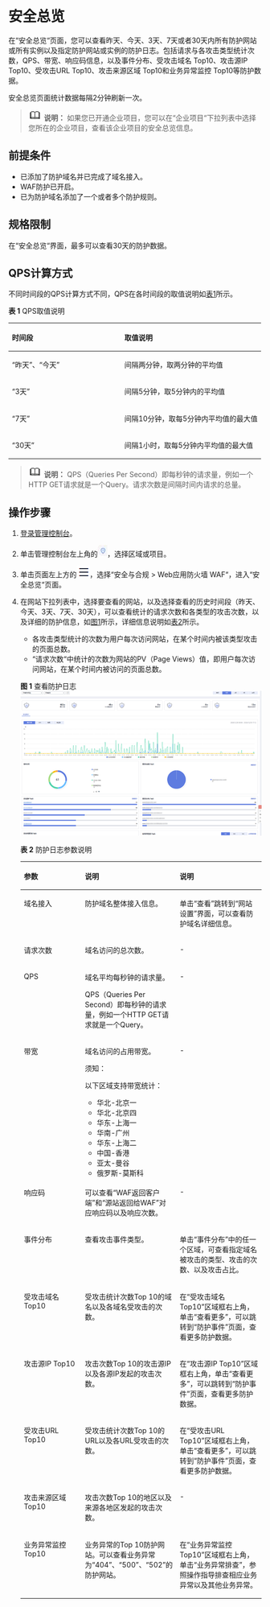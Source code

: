 # 安全总览<a name="waf_01_0021"></a>

在“安全总览“页面，您可以查看昨天、今天、3天、7天或者30天内所有防护网站或所有实例以及指定防护网站或实例的防护日志。包括请求与各攻击类型统计次数，QPS、带宽、响应码信息，以及事件分布、受攻击域名 Top10、攻击源IP Top10、受攻击URL Top10、攻击来源区域 Top10和业务异常监控 Top10等防护数据。

安全总览页面统计数据每隔2分钟刷新一次。

>![](public_sys-resources/icon-note.gif) **说明：** 
>如果您已开通企业项目，您可以在“企业项目“下拉列表中选择您所在的企业项目，查看该企业项目的安全总览信息。

## 前提条件<a name="section2256777914731"></a>

-   已添加了防护域名并已完成了域名接入。
-   WAF防护已开启。
-   已为防护域名添加了一个或者多个防护规则。

## 规格限制<a name="section85381210192217"></a>

在“安全总览“界面，最多可以查看30天的防护数据。

## QPS计算方式<a name="section1588682602717"></a>

不同时间段的QPS计算方式不同，QPS在各时间段的取值说明如[表1](#table397244618286)所示。

**表 1**  QPS取值说明

<a name="table397244618286"></a>
<table><thead align="left"><tr id="row597374642813"><th class="cellrowborder" valign="top" width="44.5%" id="mcps1.2.3.1.1"><p id="p1397354642818"><a name="p1397354642818"></a><a name="p1397354642818"></a>时间段</p>
</th>
<th class="cellrowborder" valign="top" width="55.50000000000001%" id="mcps1.2.3.1.2"><p id="p13973174662812"><a name="p13973174662812"></a><a name="p13973174662812"></a>取值说明</p>
</th>
</tr>
</thead>
<tbody><tr id="row129735464286"><td class="cellrowborder" valign="top" width="44.5%" headers="mcps1.2.3.1.1 "><p id="p79738469280"><a name="p79738469280"></a><a name="p79738469280"></a><span class="parmname" id="parmname1698711623415"><a name="parmname1698711623415"></a><a name="parmname1698711623415"></a>“昨天”</span>、<span class="parmname" id="parmname135441720143414"><a name="parmname135441720143414"></a><a name="parmname135441720143414"></a>“今天”</span></p>
</td>
<td class="cellrowborder" valign="top" width="55.50000000000001%" headers="mcps1.2.3.1.2 "><p id="p18973144602819"><a name="p18973144602819"></a><a name="p18973144602819"></a>间隔两分钟，取两分钟的平均值</p>
</td>
</tr>
<tr id="row129731465286"><td class="cellrowborder" valign="top" width="44.5%" headers="mcps1.2.3.1.1 "><p id="p19735462282"><a name="p19735462282"></a><a name="p19735462282"></a><span class="parmname" id="parmname32948246342"><a name="parmname32948246342"></a><a name="parmname32948246342"></a>“3天”</span></p>
</td>
<td class="cellrowborder" valign="top" width="55.50000000000001%" headers="mcps1.2.3.1.2 "><p id="p109731446172816"><a name="p109731446172816"></a><a name="p109731446172816"></a>间隔5分钟，取5分钟内的平均值</p>
</td>
</tr>
<tr id="row3373193273111"><td class="cellrowborder" valign="top" width="44.5%" headers="mcps1.2.3.1.1 "><p id="p17374432113117"><a name="p17374432113117"></a><a name="p17374432113117"></a><span class="parmname" id="parmname06222270342"><a name="parmname06222270342"></a><a name="parmname06222270342"></a>“7天”</span></p>
</td>
<td class="cellrowborder" valign="top" width="55.50000000000001%" headers="mcps1.2.3.1.2 "><p id="p737416327315"><a name="p737416327315"></a><a name="p737416327315"></a>间隔10分钟，取每5分钟内平均值的最大值</p>
</td>
</tr>
<tr id="row93115013324"><td class="cellrowborder" valign="top" width="44.5%" headers="mcps1.2.3.1.1 "><p id="p832300322"><a name="p832300322"></a><a name="p832300322"></a><span class="parmname" id="parmname853251163410"><a name="parmname853251163410"></a><a name="parmname853251163410"></a>“30天”</span></p>
</td>
<td class="cellrowborder" valign="top" width="55.50000000000001%" headers="mcps1.2.3.1.2 "><p id="p203290113212"><a name="p203290113212"></a><a name="p203290113212"></a>间隔1小时，取每5分钟内平均值的最大值</p>
</td>
</tr>
</tbody>
</table>

>![](public_sys-resources/icon-note.gif) **说明：** 
>QPS（Queries Per Second）即每秒钟的请求量，例如一个HTTP GET请求就是一个Query。请求次数是间隔时间内请求的总量。

## 操作步骤<a name="section61533550183130"></a>

1.  [登录管理控制台](https://console.huaweicloud.com/?locale=zh-cn)。
2.  单击管理控制台左上角的![](figures/icon-region.jpg)，选择区域或项目。
3.  单击页面左上方的![](figures/icon-Service-1.png)，选择“安全与合规  \>  Web应用防火墙 WAF“，进入“安全总览“页面。
4.  在网站下拉列表中，选择要查看的网站，以及选择查看的历史时间段（昨天、今天、3天、7天、30天），可以查看统计的请求次数和各类型的攻击次数，以及详细的防护信息，如[图1](#fig11493115019718)所示，详细信息说明如[表2](#table6493750771)所示。

    -   各攻击类型统计的次数为用户每次访问网站，在某个时间内被该类型攻击的页面总数。
    -   “请求次数“中统计的次数为网站的PV（Page Views）值，即用户每次访问网站，在某个时间内被访问的页面总数。

    **图 1**  查看防护日志<a name="fig11493115019718"></a>  
    ![](figures/查看防护日志.png "查看防护日志")

    **表 2**  防护日志参数说明

    <a name="table6493750771"></a>
    <table><thead align="left"><tr id="row144931550072"><th class="cellrowborder" valign="top" width="25.81258125812581%" id="mcps1.2.4.1.1"><p id="p44936504714"><a name="p44936504714"></a><a name="p44936504714"></a>参数</p>
    </th>
    <th class="cellrowborder" valign="top" width="38.033803380338036%" id="mcps1.2.4.1.2"><p id="p174941450374"><a name="p174941450374"></a><a name="p174941450374"></a>说明</p>
    </th>
    <th class="cellrowborder" valign="top" width="36.153615361536154%" id="mcps1.2.4.1.3"><p id="p84941550477"><a name="p84941550477"></a><a name="p84941550477"></a>说明</p>
    </th>
    </tr>
    </thead>
    <tbody><tr id="row3927172953019"><td class="cellrowborder" valign="top" width="25.81258125812581%" headers="mcps1.2.4.1.1 "><p id="p109281029103019"><a name="p109281029103019"></a><a name="p109281029103019"></a>域名接入</p>
    </td>
    <td class="cellrowborder" valign="top" width="38.033803380338036%" headers="mcps1.2.4.1.2 "><p id="p5929102912304"><a name="p5929102912304"></a><a name="p5929102912304"></a>防护域名整体接入信息。</p>
    </td>
    <td class="cellrowborder" valign="top" width="36.153615361536154%" headers="mcps1.2.4.1.3 "><p id="p1592982993016"><a name="p1592982993016"></a><a name="p1592982993016"></a>单击<span class="uicontrol" id="uicontrol1953623710311"><a name="uicontrol1953623710311"></a><a name="uicontrol1953623710311"></a>“查看”</span>跳转到<span class="uicontrol" id="uicontrol680918118339"><a name="uicontrol680918118339"></a><a name="uicontrol680918118339"></a>“网站设置”</span>界面，可以查看防护域名详细信息。</p>
    </td>
    </tr>
    <tr id="row204941850875"><td class="cellrowborder" valign="top" width="25.81258125812581%" headers="mcps1.2.4.1.1 "><p id="p164944506714"><a name="p164944506714"></a><a name="p164944506714"></a>请求次数</p>
    </td>
    <td class="cellrowborder" valign="top" width="38.033803380338036%" headers="mcps1.2.4.1.2 "><p id="p12494175010717"><a name="p12494175010717"></a><a name="p12494175010717"></a>域名访问的总次数。</p>
    </td>
    <td class="cellrowborder" valign="top" width="36.153615361536154%" headers="mcps1.2.4.1.3 "><p id="p749445010710"><a name="p749445010710"></a><a name="p749445010710"></a>-</p>
    </td>
    </tr>
    <tr id="row144947501679"><td class="cellrowborder" valign="top" width="25.81258125812581%" headers="mcps1.2.4.1.1 "><p id="p4494175015719"><a name="p4494175015719"></a><a name="p4494175015719"></a>QPS</p>
    </td>
    <td class="cellrowborder" valign="top" width="38.033803380338036%" headers="mcps1.2.4.1.2 "><p id="p749435015715"><a name="p749435015715"></a><a name="p749435015715"></a>域名平均每秒钟的请求量。</p>
    <p id="p981915273235"><a name="p981915273235"></a><a name="p981915273235"></a>QPS（Queries Per Second）即每秒钟的请求量，例如一个HTTP GET请求就是一个Query。</p>
    </td>
    <td class="cellrowborder" valign="top" width="36.153615361536154%" headers="mcps1.2.4.1.3 "><p id="p1749445011719"><a name="p1749445011719"></a><a name="p1749445011719"></a>-</p>
    </td>
    </tr>
    <tr id="row1197294484620"><td class="cellrowborder" valign="top" width="25.81258125812581%" headers="mcps1.2.4.1.1 "><p id="p149731244184612"><a name="p149731244184612"></a><a name="p149731244184612"></a>带宽</p>
    </td>
    <td class="cellrowborder" valign="top" width="38.033803380338036%" headers="mcps1.2.4.1.2 "><p id="p15973644114618"><a name="p15973644114618"></a><a name="p15973644114618"></a>域名访问的占用带宽。</p>
    <div class="notice" id="note27699541815"><a name="note27699541815"></a><a name="note27699541815"></a><span class="noticetitle"> 须知： </span><div class="noticebody"><p id="p2030962722"><a name="p2030962722"></a><a name="p2030962722"></a>以下区域支持带宽统计：</p>
    <a name="ul17749925424"></a><a name="ul17749925424"></a><ul id="ul17749925424"><li>华北-北京一</li><li>华北-北京四</li><li>华东-上海一</li><li>华南-广州</li><li>华东-上海二</li><li>中国-香港</li><li>亚太-曼谷</li><li>俄罗斯-莫斯科</li></ul>
    </div></div>
    </td>
    <td class="cellrowborder" valign="top" width="36.153615361536154%" headers="mcps1.2.4.1.3 "><p id="p397354444617"><a name="p397354444617"></a><a name="p397354444617"></a>-</p>
    </td>
    </tr>
    <tr id="row11494125018713"><td class="cellrowborder" valign="top" width="25.81258125812581%" headers="mcps1.2.4.1.1 "><p id="p1649445014710"><a name="p1649445014710"></a><a name="p1649445014710"></a>响应码</p>
    </td>
    <td class="cellrowborder" valign="top" width="38.033803380338036%" headers="mcps1.2.4.1.2 "><p id="p266485916202"><a name="p266485916202"></a><a name="p266485916202"></a>可以查看<span class="parmname" id="parmname1683142042117"><a name="parmname1683142042117"></a><a name="parmname1683142042117"></a>“WAF返回客户端”</span>和<span class="parmname" id="parmname2924641152119"><a name="parmname2924641152119"></a><a name="parmname2924641152119"></a>“源站返回给WAF”</span>对应响应码以及响应次数。</p>
    </td>
    <td class="cellrowborder" valign="top" width="36.153615361536154%" headers="mcps1.2.4.1.3 "><p id="p1949435017713"><a name="p1949435017713"></a><a name="p1949435017713"></a>-</p>
    </td>
    </tr>
    <tr id="row7889152313473"><td class="cellrowborder" valign="top" width="25.81258125812581%" headers="mcps1.2.4.1.1 "><p id="p12534174194712"><a name="p12534174194712"></a><a name="p12534174194712"></a>事件分布</p>
    </td>
    <td class="cellrowborder" valign="top" width="38.033803380338036%" headers="mcps1.2.4.1.2 "><p id="p553484174714"><a name="p553484174714"></a><a name="p553484174714"></a>查看攻击事件类型。</p>
    </td>
    <td class="cellrowborder" valign="top" width="36.153615361536154%" headers="mcps1.2.4.1.3 "><p id="p10840185451515"><a name="p10840185451515"></a><a name="p10840185451515"></a>单击<span class="uicontrol" id="uicontrol1453420413478"><a name="uicontrol1453420413478"></a><a name="uicontrol1453420413478"></a>“事件分布”</span>中的任一个区域，可查看指定域名被攻击的类型、攻击的次数、以及攻击占比。</p>
    </td>
    </tr>
    <tr id="row1793135314713"><td class="cellrowborder" valign="top" width="25.81258125812581%" headers="mcps1.2.4.1.1 "><p id="p1679365324716"><a name="p1679365324716"></a><a name="p1679365324716"></a>受攻击域名 Top10</p>
    </td>
    <td class="cellrowborder" valign="top" width="38.033803380338036%" headers="mcps1.2.4.1.2 "><p id="p108931022145619"><a name="p108931022145619"></a><a name="p108931022145619"></a>受攻击统计次数Top 10的域名以及各域名受攻击的次数。</p>
    </td>
    <td class="cellrowborder" valign="top" width="36.153615361536154%" headers="mcps1.2.4.1.3 "><p id="p175021128175220"><a name="p175021128175220"></a><a name="p175021128175220"></a>在<span class="wintitle" id="wintitle48268487613"><a name="wintitle48268487613"></a><a name="wintitle48268487613"></a>“受攻击域名 Top10”</span>区域框右上角，单击<span class="uicontrol" id="uicontrol14783394719"><a name="uicontrol14783394719"></a><a name="uicontrol14783394719"></a>“查看更多”</span>，可以跳转到<span class="wintitle" id="wintitle11965189389"><a name="wintitle11965189389"></a><a name="wintitle11965189389"></a>“防护事件”</span>页面，查看更多防护数据。</p>
    </td>
    </tr>
    <tr id="row19407205924720"><td class="cellrowborder" valign="top" width="25.81258125812581%" headers="mcps1.2.4.1.1 "><p id="p5407359204717"><a name="p5407359204717"></a><a name="p5407359204717"></a>攻击源IP Top10</p>
    </td>
    <td class="cellrowborder" valign="top" width="38.033803380338036%" headers="mcps1.2.4.1.2 "><p id="p2040745911479"><a name="p2040745911479"></a><a name="p2040745911479"></a>攻击次数Top 10的攻击源IP以及各源IP发起的攻击次数。</p>
    </td>
    <td class="cellrowborder" valign="top" width="36.153615361536154%" headers="mcps1.2.4.1.3 "><p id="p13446131616119"><a name="p13446131616119"></a><a name="p13446131616119"></a>在<span class="wintitle" id="wintitle172091334080"><a name="wintitle172091334080"></a><a name="wintitle172091334080"></a>“攻击源IP Top10”</span>区域框右上角，单击<span class="uicontrol" id="uicontrol1020912341810"><a name="uicontrol1020912341810"></a><a name="uicontrol1020912341810"></a>“查看更多”</span>，可以跳转到<span class="wintitle" id="wintitle02099341282"><a name="wintitle02099341282"></a><a name="wintitle02099341282"></a>“防护事件”</span>页面，查看更多防护数据。</p>
    </td>
    </tr>
    <tr id="row772141254811"><td class="cellrowborder" valign="top" width="25.81258125812581%" headers="mcps1.2.4.1.1 "><p id="p157211812134817"><a name="p157211812134817"></a><a name="p157211812134817"></a>受攻击URL Top10</p>
    </td>
    <td class="cellrowborder" valign="top" width="38.033803380338036%" headers="mcps1.2.4.1.2 "><p id="p1172151215486"><a name="p1172151215486"></a><a name="p1172151215486"></a>受攻击统计次数Top 10的URL以及各URL受攻击的次数。</p>
    </td>
    <td class="cellrowborder" valign="top" width="36.153615361536154%" headers="mcps1.2.4.1.3 "><p id="p13721161234815"><a name="p13721161234815"></a><a name="p13721161234815"></a>在<span class="wintitle" id="wintitle104031737085"><a name="wintitle104031737085"></a><a name="wintitle104031737085"></a>“受攻击URL Top10”</span>区域框右上角，单击<span class="uicontrol" id="uicontrol440311377815"><a name="uicontrol440311377815"></a><a name="uicontrol440311377815"></a>“查看更多”</span>，可以跳转到<span class="wintitle" id="wintitle140312373813"><a name="wintitle140312373813"></a><a name="wintitle140312373813"></a>“防护事件”</span>页面，查看更多防护数据。</p>
    </td>
    </tr>
    <tr id="row43446259480"><td class="cellrowborder" valign="top" width="25.81258125812581%" headers="mcps1.2.4.1.1 "><p id="p3344142515482"><a name="p3344142515482"></a><a name="p3344142515482"></a>攻击来源区域 Top10</p>
    </td>
    <td class="cellrowborder" valign="top" width="38.033803380338036%" headers="mcps1.2.4.1.2 "><p id="p33440253487"><a name="p33440253487"></a><a name="p33440253487"></a>攻击次数Top 10的地区以及来源各地区发起的攻击次数。</p>
    </td>
    <td class="cellrowborder" valign="top" width="36.153615361536154%" headers="mcps1.2.4.1.3 "><p id="p0345325114811"><a name="p0345325114811"></a><a name="p0345325114811"></a>-</p>
    </td>
    </tr>
    <tr id="row115285318502"><td class="cellrowborder" valign="top" width="25.81258125812581%" headers="mcps1.2.4.1.1 "><p id="p155225375014"><a name="p155225375014"></a><a name="p155225375014"></a>业务异常监控 Top10</p>
    </td>
    <td class="cellrowborder" valign="top" width="38.033803380338036%" headers="mcps1.2.4.1.2 "><p id="p1952953125011"><a name="p1952953125011"></a><a name="p1952953125011"></a>业务异常的Top 10防护网站。可以查看业务异常为<span class="parmname" id="parmname6516163521216"><a name="parmname6516163521216"></a><a name="parmname6516163521216"></a>“404”</span>、<span class="parmname" id="parmname12988838111217"><a name="parmname12988838111217"></a><a name="parmname12988838111217"></a>“500”</span>、<span class="parmname" id="parmname14532842131215"><a name="parmname14532842131215"></a><a name="parmname14532842131215"></a>“502”</span>的防护网站。</p>
    </td>
    <td class="cellrowborder" valign="top" width="36.153615361536154%" headers="mcps1.2.4.1.3 "><p id="p45249229915"><a name="p45249229915"></a><a name="p45249229915"></a>在<span class="wintitle" id="wintitle156201438164317"><a name="wintitle156201438164317"></a><a name="wintitle156201438164317"></a>“业务异常监控 Top10”</span>区域框右上角，单击<span class="uicontrol" id="uicontrol20524102212911"><a name="uicontrol20524102212911"></a><a name="uicontrol20524102212911"></a>“业务异常排查”</span>，参照操作指导排查相应业务异常以及其他业务异常。</p>
    </td>
    </tr>
    </tbody>
    </table>


